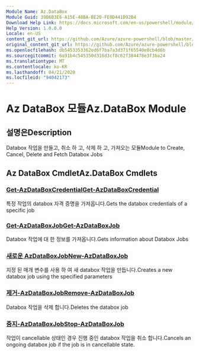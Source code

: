 ```yaml
---
Module Name: Az.DataBox
Module Guid: 39B6B3E6-A15E-48BA-BE20-FE0D441D92B4
Download Help Link: https://docs.microsoft.com/en-us/powershell/module/az.databox
Help Version: 1.0.0.0
Locale: en-US
content_git_url: https://github.com/Azure/azure-powershell/blob/master/src/DataBox/DataBox/help/Az.DataBox.md
original_content_git_url: https://github.com/Azure/azure-powershell/blob/master/src/DataBox/DataBox/help/Az.DataBox.md
ms.openlocfilehash: db5453353362ed6f7ba7a3d371f65540e8cb4d6b
ms.sourcegitcommit: 6a91b4c545350d316d3cf8c62f384478e3f3ba24
ms.translationtype: MT
ms.contentlocale: ko-KR
ms.lasthandoff: 04/21/2020
ms.locfileid: "94042173"
---
```

# <span data-ttu-id="6e9f1-101">Az DataBox 모듈</span><span class="sxs-lookup"><span data-stu-id="6e9f1-101">Az.DataBox Module</span></span>
## <span data-ttu-id="6e9f1-102">설명은</span><span class="sxs-lookup"><span data-stu-id="6e9f1-102">Description</span></span>
<span data-ttu-id="6e9f1-103">Databox 작업을 만들고, 취소 하 고, 삭제 하 고, 가져오는 모듈</span><span class="sxs-lookup"><span data-stu-id="6e9f1-103">Module to Create, Cancel, Delete and Fetch Databox Jobs</span></span>

## <span data-ttu-id="6e9f1-104">Az DataBox Cmdlet</span><span class="sxs-lookup"><span data-stu-id="6e9f1-104">Az.DataBox Cmdlets</span></span>
### [<span data-ttu-id="6e9f1-105">Get-AzDataBoxCredential</span><span class="sxs-lookup"><span data-stu-id="6e9f1-105">Get-AzDataBoxCredential</span></span>](Get-AzDataBoxCredential.md)
<span data-ttu-id="6e9f1-106">특정 작업의 databox 자격 증명을 가져옵니다.</span><span class="sxs-lookup"><span data-stu-id="6e9f1-106">Gets the databox credentials of a specific job</span></span>

### [<span data-ttu-id="6e9f1-107">Get-AzDataBoxJob</span><span class="sxs-lookup"><span data-stu-id="6e9f1-107">Get-AzDataBoxJob</span></span>](Get-AzDataBoxJob.md)
<span data-ttu-id="6e9f1-108">Databox 작업에 대 한 정보를 가져옵니다.</span><span class="sxs-lookup"><span data-stu-id="6e9f1-108">Gets information about Databox Jobs</span></span>

### [<span data-ttu-id="6e9f1-109">새로운 AzDataBoxJob</span><span class="sxs-lookup"><span data-stu-id="6e9f1-109">New-AzDataBoxJob</span></span>](New-AzDataBoxJob.md)
<span data-ttu-id="6e9f1-110">지정 된 매개 변수를 사용 하 여 새 databox 작업을 만듭니다.</span><span class="sxs-lookup"><span data-stu-id="6e9f1-110">Creates a new databox job using the specified parameters</span></span>

### [<span data-ttu-id="6e9f1-111">제거-AzDataBoxJob</span><span class="sxs-lookup"><span data-stu-id="6e9f1-111">Remove-AzDataBoxJob</span></span>](Remove-AzDataBoxJob.md)
<span data-ttu-id="6e9f1-112">Databox 작업을 삭제 합니다.</span><span class="sxs-lookup"><span data-stu-id="6e9f1-112">Deletes the databox job</span></span>

### [<span data-ttu-id="6e9f1-113">중지-AzDataBoxJob</span><span class="sxs-lookup"><span data-stu-id="6e9f1-113">Stop-AzDataBoxJob</span></span>](Stop-AzDataBoxJob.md)
<span data-ttu-id="6e9f1-114">작업이 cancellable 상태인 경우 진행 중인 databox 작업을 취소 합니다.</span><span class="sxs-lookup"><span data-stu-id="6e9f1-114">Cancels an ongoing databox job if the job is in cancellable state.</span></span>

